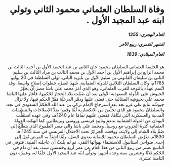 <h1 dir="rtl">وفاة السلطان العثماني محمود الثاني وتولي ابنه عبد المجيد الأول .</h1>

<h5 dir="rtl">العام الهجري:  1255

الشهر القمري: ربيع الآخر

العام الميلادي: 1839</h5>

<p dir="rtl">هو الخليفةُ العثماني السلطان محمود خان الثاني بن عبد الحميد الأول بن أحمد الثالث بن محمد الرابع بن إبراهيم الأول بن أحمد الأول بن محمد الثالث بن مراد الثالث بن سليم الثاني بن سليمان القانوني بن سليم الأول بن بايزيد الثاني. تولى السلطنةَ في 20 يوليو 1785م، وكان السلطان الثلاثين للدولة العثمانية، شَهِدَ عَصرُه خطواتِ إصلاحٍ واسِعةً، وقد اتَّسم عهدُه بالتوجه للغرب العلماني، وهو الذي أمَرَ محمد علي باشا مصرَ أن يجهِّزَ الجيوش على الدَّولةِ السعودية الأولى بعد أن ضَمَّت بلاد الحجاز لحُكمِها، فأغار عليها الباشا محمد علي بجيوشِه المتتالية حتى قضى عليها ودمَّر الدرعيَّةَ مَقَرَّ الحكمِ فيها، ولا تزال جيوشُه تتابع على غزو نجد بعد استرجاعِ الإمام تركي بن عبد الله الحُكمَ السعودي في نجد. والسلطانُ محمود هو الذي تخلَّصَ من الانكشارية لَمَّا وقفوا ضِدَّ الإصلاحات والتنظيمات المدنية والعسكرية التي تبنَّاها، فقضى عليهم تمامًا عام 1240هـ، وفي عهده استقَلَّت اليونان عن الدولة العثمانية بدعمٍ وتأييدٍ فرنسي وروسي وبريطاني، كما أنهكت الدولةَ العثمانية كثرةُ الحروبِ مع روسيا، ومحمد علي باشا والي مصر الطَّموح الذي يتطَلَّعُ إلى ضَمِّ بلاد الشام إلى ولايته، ووقعت الجزائِرُ تحت الاحتلال الفرنسي في سنة 1245 هـ 1830م. تعَرَّض السلطان محمود للإصابةِ بعدوى السل، ولَمَّا اشتَدَّ به المرض نُقِلَ إلى إحدى ضواحي استانبول للاستشفاء بهوائها النقي، ثم لم يلبَثْ أن عاجلته المنية، فتوفي في التاسع عشر من ربيع الثاني من هذا العام عن عمر أربع وخمسين سنة، بعد أن دام في الحُكمِ ثلاثًا وعشرين سنة وعدة أشهر، وتولَّى ابنُه عبد المجيد الأول خلَفًا له، وعمرُه دون الثامنة عشرة.</p></br>
